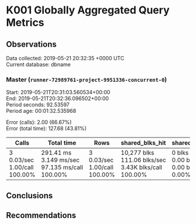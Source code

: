 # K001 Globally Aggregated Query Metrics

## Observations ##
Data collected: 2019-05-21 20:32:35 +0000 UTC  
Current database: dbname  



### Master (`runner-72989761-project-9951336-concurrent-0`) ###
Start: 2019-05-21T20:31:03.560534+00:00  
End: 2019-05-21T20:32:36.096502+00:00  
Period seconds: 92.53597  
Period age: 00:01:32.535968  

Error (calls): 2.00 (66.67%)  
Error (total time): 127.68 (43.81%)

| Calls | Total&nbsp;time | Rows | shared_blks_hit | shared_blks_read | shared_blks_dirtied | shared_blks_written | blk_read_time | blk_write_time | kcache_reads | kcache_writes | kcache_user_time_ms | kcache_system_time |
|-------|------------|------|-----------------|------------------|---------------------|---------------------|---------------|----------------|--------------|---------------|---------------------|--------------------|
|3<br/>0.03/sec<br/>1.00/call<br/>100.00% |291.41&nbsp;ms<br/>3.149&nbsp;ms/sec<br/>97.135&nbsp;ms/call<br/>100.00% |3<br/>0.03/sec<br/>1.00/call<br/>100.00% |10,277&nbsp;blks<br/>111.06&nbsp;blks/sec<br/>3.43K&nbsp;blks/call<br/>100.00% |0&nbsp;blks<br/>0.00&nbsp;blks/sec<br/>0.00&nbsp;blks/call<br/>0.00% |0&nbsp;blks<br/>0.00&nbsp;blks/sec<br/>0.00&nbsp;blks/call<br/>0.00% |0&nbsp;blks<br/>0.00&nbsp;blks/sec<br/>0.00&nbsp;blks/call<br/>0.00% |0.00&nbsp;ms<br/>0.000&nbsp;ms/sec<br/>0.000&nbsp;ms/call<br/>0.00% |0.00&nbsp;ms<br/>0.000&nbsp;ms/sec<br/>0.000&nbsp;ms/call<br/>0.00% |0.00&nbsp;bytes<br/>0.00&nbsp;bytes/sec<br/>0.00&nbsp;bytes/call<br/>0.00% |0.00&nbsp;bytes<br/>0.00&nbsp;bytes/sec<br/>0.00&nbsp;bytes/call<br/>0.00% |0.00&nbsp;ms<br/>0.000&nbsp;ms/sec<br/>0.000&nbsp;ms/call<br/>0.00% |0.00&nbsp;ms<br/>0.000&nbsp;ms/sec<br/>0.000&nbsp;ms/call<br/>0.00%|





## Conclusions ##


## Recommendations ##

